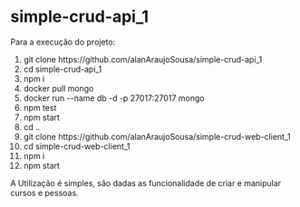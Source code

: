# simple-crud-api_1

Para a execução do projeto: 

<ol>
  <li>git clone https://github.com/alanAraujoSousa/simple-crud-api_1</li>
  <li>cd simple-crud-api_1</li>
  <li>npm i</li>
  <li>docker pull mongo</li>
  <li>docker run --name db -d -p 27017:27017 mongo</li>
  <li>npm test</li>
  <li>npm start</li>
  <li>cd ..</li>
  <li>git clone https://github.com/alanAraujoSousa/simple-crud-web-client_1</li>
  <li>cd simple-crud-web-client_1</li>
  <li>npm i</li>
  <li>npm start</li>
</ol>

A Utilização é simples, são dadas as funcionalidade de criar e manipular cursos e pessoas.


